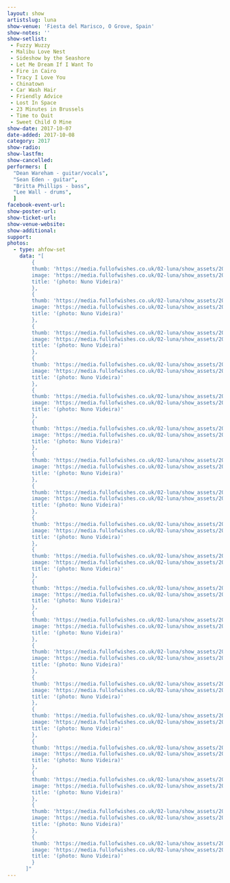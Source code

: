 ```yaml
---
layout: show
artistslug: luna
show-venue: 'Fiesta del Marisco, O Grove, Spain'
show-notes: ''
show-setlist:
 - Fuzzy Wuzzy
 - Malibu Love Nest
 - Sideshow by the Seashore
 - Let Me Dream If I Want To
 - Fire in Cairo
 - Tracy I Love You
 - Chinatown
 - Car Wash Hair
 - Friendly Advice
 - Lost In Space
 - 23 Minutes in Brussels
 - Time to Quit
 - Sweet Child O Mine
show-date: 2017-10-07
date-added: 2017-10-08
category: 2017
show-radio:
show-lastfm:
show-cancelled:
performers: [
  "Dean Wareham - guitar/vocals",
  "Sean Eden - guitar",
  "Britta Phillips - bass",
  "Lee Wall - drums",
  ]
facebook-event-url:
show-poster-url:
show-ticket-url:
show-venue-website:
show-additional:
support:
photos:
  - type: ahfow-set
    data: "[
        {
        thumb: 'https://media.fullofwishes.co.uk/02-luna/show_assets/2017-10-07/thumbs/2017-10-07-o-grove-spain-nvideira-01.jpg',
        image: 'https://media.fullofwishes.co.uk/02-luna/show_assets/2017-10-07/2017-10-07-o-grove-spain-nvideira-01.jpg',
        title: '(photo: Nuno Videira)'
        },
        {
        thumb: 'https://media.fullofwishes.co.uk/02-luna/show_assets/2017-10-07/thumbs/2017-10-07-o-grove-spain-nvideira-02.jpg',
        image: 'https://media.fullofwishes.co.uk/02-luna/show_assets/2017-10-07/2017-10-07-o-grove-spain-nvideira-02.jpg',
        title: '(photo: Nuno Videira)'
        },
        {
        thumb: 'https://media.fullofwishes.co.uk/02-luna/show_assets/2017-10-07/thumbs/2017-10-07-o-grove-spain-nvideira-03.jpg',
        image: 'https://media.fullofwishes.co.uk/02-luna/show_assets/2017-10-07/2017-10-07-o-grove-spain-nvideira-03.jpg',
        title: '(photo: Nuno Videira)'
        },
        {
        thumb: 'https://media.fullofwishes.co.uk/02-luna/show_assets/2017-10-07/thumbs/2017-10-07-o-grove-spain-nvideira-04.jpg',
        image: 'https://media.fullofwishes.co.uk/02-luna/show_assets/2017-10-07/2017-10-07-o-grove-spain-nvideira-04.jpg',
        title: '(photo: Nuno Videira)'
        },
        {
        thumb: 'https://media.fullofwishes.co.uk/02-luna/show_assets/2017-10-07/thumbs/2017-10-07-o-grove-spain-nvideira-05.jpg',
        image: 'https://media.fullofwishes.co.uk/02-luna/show_assets/2017-10-07/2017-10-07-o-grove-spain-nvideira-05.jpg',
        title: '(photo: Nuno Videira)'
        },
        {
        thumb: 'https://media.fullofwishes.co.uk/02-luna/show_assets/2017-10-07/thumbs/2017-10-07-o-grove-spain-nvideira-06.jpg',
        image: 'https://media.fullofwishes.co.uk/02-luna/show_assets/2017-10-07/2017-10-07-o-grove-spain-nvideira-06.jpg',
        title: '(photo: Nuno Videira)'
        },
        {
        thumb: 'https://media.fullofwishes.co.uk/02-luna/show_assets/2017-10-07/thumbs/2017-10-07-o-grove-spain-nvideira-07.jpg',
        image: 'https://media.fullofwishes.co.uk/02-luna/show_assets/2017-10-07/2017-10-07-o-grove-spain-nvideira-07.jpg',
        title: '(photo: Nuno Videira)'
        },
        {
        thumb: 'https://media.fullofwishes.co.uk/02-luna/show_assets/2017-10-07/thumbs/2017-10-07-o-grove-spain-nvideira-08.jpg',
        image: 'https://media.fullofwishes.co.uk/02-luna/show_assets/2017-10-07/2017-10-07-o-grove-spain-nvideira-08.jpg',
        title: '(photo: Nuno Videira)'
        },
        {
        thumb: 'https://media.fullofwishes.co.uk/02-luna/show_assets/2017-10-07/thumbs/2017-10-07-o-grove-spain-nvideira-09.jpg',
        image: 'https://media.fullofwishes.co.uk/02-luna/show_assets/2017-10-07/2017-10-07-o-grove-spain-nvideira-09.jpg',
        title: '(photo: Nuno Videira)'
        },
        {
        thumb: 'https://media.fullofwishes.co.uk/02-luna/show_assets/2017-10-07/thumbs/2017-10-07-o-grove-spain-nvideira-10.jpg',
        image: 'https://media.fullofwishes.co.uk/02-luna/show_assets/2017-10-07/2017-10-07-o-grove-spain-nvideira-10.jpg',
        title: '(photo: Nuno Videira)'
        },
        {
        thumb: 'https://media.fullofwishes.co.uk/02-luna/show_assets/2017-10-07/thumbs/2017-10-07-o-grove-spain-nvideira-11.jpg',
        image: 'https://media.fullofwishes.co.uk/02-luna/show_assets/2017-10-07/2017-10-07-o-grove-spain-nvideira-11.jpg',
        title: '(photo: Nuno Videira)'
        },
        {
        thumb: 'https://media.fullofwishes.co.uk/02-luna/show_assets/2017-10-07/thumbs/2017-10-07-o-grove-spain-nvideira-12.jpg',
        image: 'https://media.fullofwishes.co.uk/02-luna/show_assets/2017-10-07/2017-10-07-o-grove-spain-nvideira-12.jpg',
        title: '(photo: Nuno Videira)'
        },
        {
        thumb: 'https://media.fullofwishes.co.uk/02-luna/show_assets/2017-10-07/thumbs/2017-10-07-o-grove-spain-nvideira-13.jpg',
        image: 'https://media.fullofwishes.co.uk/02-luna/show_assets/2017-10-07/2017-10-07-o-grove-spain-nvideira-13.jpg',
        title: '(photo: Nuno Videira)'
        },
        {
        thumb: 'https://media.fullofwishes.co.uk/02-luna/show_assets/2017-10-07/thumbs/2017-10-07-o-grove-spain-nvideira-14.jpg',
        image: 'https://media.fullofwishes.co.uk/02-luna/show_assets/2017-10-07/2017-10-07-o-grove-spain-nvideira-14.jpg',
        title: '(photo: Nuno Videira)'
        },
        {
        thumb: 'https://media.fullofwishes.co.uk/02-luna/show_assets/2017-10-07/thumbs/2017-10-07-o-grove-spain-nvideira-15.jpg',
        image: 'https://media.fullofwishes.co.uk/02-luna/show_assets/2017-10-07/2017-10-07-o-grove-spain-nvideira-15.jpg',
        title: '(photo: Nuno Videira)'
        },
        {
        thumb: 'https://media.fullofwishes.co.uk/02-luna/show_assets/2017-10-07/thumbs/2017-10-07-o-grove-spain-nvideira-16.jpg',
        image: 'https://media.fullofwishes.co.uk/02-luna/show_assets/2017-10-07/2017-10-07-o-grove-spain-nvideira-16.jpg',
        title: '(photo: Nuno Videira)'
        },
        {
        thumb: 'https://media.fullofwishes.co.uk/02-luna/show_assets/2017-10-07/thumbs/2017-10-07-o-grove-spain-nvideira-17.jpg',
        image: 'https://media.fullofwishes.co.uk/02-luna/show_assets/2017-10-07/2017-10-07-o-grove-spain-nvideira-17.jpg',
        title: '(photo: Nuno Videira)'
        },
        {
        thumb: 'https://media.fullofwishes.co.uk/02-luna/show_assets/2017-10-07/thumbs/2017-10-07-o-grove-spain-nvideira-18.jpg',
        image: 'https://media.fullofwishes.co.uk/02-luna/show_assets/2017-10-07/2017-10-07-o-grove-spain-nvideira-18.jpg',
        title: '(photo: Nuno Videira)'
        },
        {
        thumb: 'https://media.fullofwishes.co.uk/02-luna/show_assets/2017-10-07/thumbs/',
        image: 'https://media.fullofwishes.co.uk/02-luna/show_assets/2017-10-07/',
        title: '(photo: Nuno Videira)'
        }
      ]"
---
```

